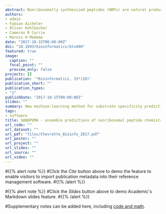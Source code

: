 ```yaml
---
abstract: Nonribosomally synthesized peptides (NRPs) are natural products with widespread applications in medicine and biotechnology. Many algorithms have been developed to predict the substrate specificities of nonribosomal peptide synthetase adenylation (A) domains from DNA sequences, which enables prioritization and dereplication, and integration with other data types in discovery efforts. However, insufficient training data and a lack of clarity regarding prediction quality have impeded optimal use. Here, we introduce prediCAT, a new phylogenetics-inspired algorithm, which quantitatively estimates the degree of predictability of each A-domain. We then systematically benchmarked all algorithms on a newly gathered, independent test set of 434 A-domain sequences, showing that active-site-motif-based algorithms outperform whole-domain-based methods. Subsequently, we developed SANDPUMA, a powerful ensemble algorithm, based on newly trained versions of all high-performing algorithms, which significantly outperforms individual methods. Finally, we deployed SANDPUMA in a systematic investigation of 7635 Actinobacteria genomes, suggesting that NRP chemical diversity is much higher than previously estimated. SANDPUMA has been integrated into the widely used antiSMASH biosynthetic gene cluster analysis pipeline and is also available as an open-source, standalone tool.
authors:
- admin
- Fabian Aicheler
- Oliver Kohlbacher
- Cameron R Currie
- Marnix H Medema
date: "2017-10-15T00:00:00Z"
doi: "10.1093/bioinformatics/btx400"
featured: true
image:
  caption: ""
  focal_point: ""
  preview_only: false
projects: []
publication: '*Bioinformatics, 33*(20)'
publication_short: ""
publication_types:
- "2"
publishDate: "2017-10-15T00:00:00Z"
slides: ""
summary: New machine-learning method for substrate specificity prediction of nonribosomal peptide adenylation domains.
tags:
- software
title: SANDPUMA - ensemble predictions of nonribosomal peptide chemistry reveal biosynthetic diversity across Actinobacteria
url_code: ""
url_dataset: ""
url_pdf: "files/Chevrette_Bioinfo_2017.pdf"
url_poster: ""
url_project: ""
url_slides: ""
url_source: ""
url_video: ""
---
```


#{{% alert note %}}
#Click the *Cite* button above to demo the feature to enable visitors to import publication metadata into their reference management software.
#{{% /alert %}}

#{{% alert note %}}
#Click the *Slides* button above to demo Academic's Markdown slides feature.
#{{% /alert %}}

#Supplementary notes can be added here, including [code and math](https://sourcethemes.com/academic/docs/writing-markdown-latex/).

